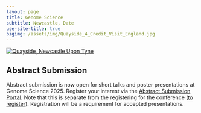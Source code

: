 ```yaml
---
layout: page
title: Genome Science
subtitle: Newcastle, Date
use-site-title: true
bigimg: /assets/img/Quayside_4_Credit_Visit_England.jpg
---
```

[![Quayside, Newcastle Upon Tyne]([assets/img/Quayside_4_Credit_Visit_England.jpg](https://github.com/genomescience-org-uk/website/blob/master/assets/img/Quayside_4_Credit_Visit_England.jpg))](https://github.com/genomescience-org-uk/website/blob/master/assets/img/Quayside_4_Credit_Visit_England.jpg)
## Abstract Submission 

Abstract submission is now open for short talks and poster presentations at Genome Science 2025. Register your interest via the [Abstract Submission Portal](https://app.oxfordabstracts.com/stages/77762/submitter). Note that this is separate from the registering for the conference (<a href="https://register.oxfordabstracts.com/event/74773">to register</a>). Registration will be a requirement for accepted presentations.




